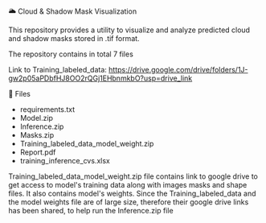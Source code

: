 🌥️ Cloud & Shadow Mask Visualization

This repository provides a utility to visualize and analyze predicted cloud and shadow masks stored in .tif format. 

The repository contains in total 7 files

Link to Training_labeled_data: https://drive.google.com/drive/folders/1J-gw2p05aPDbfHJ8OO2rQGj1EHbnmkbO?usp=drive_link

📂 Files
+ requirements.txt
+ Model.zip
+ Inference.zip
+ Masks.zip
+ Training_labeled_data_model_weight.zip 
+ Report.pdf
+ training_inference_cvs.xlsx
  
Training_labeled_data_model_weight.zip file contains link to google drive to get access to model's training data along with images masks and shape files. It also contains model's weights. Since the Training_labeled_data and the model weights file are of large size, therefore their google drive links has been shared, 
to help run the Inference.zip file

